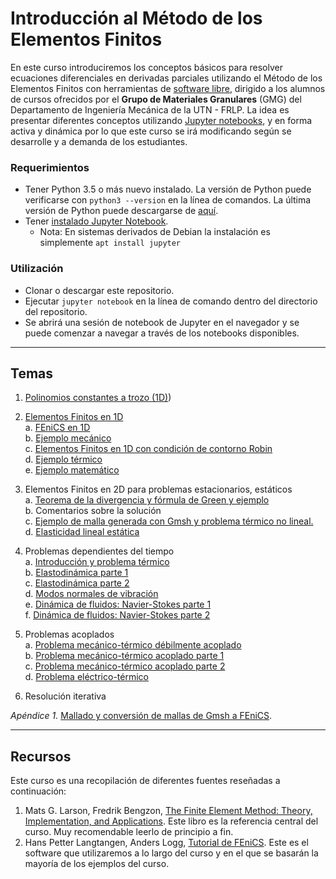 # Introducción al Método de los Elementos Finitos

En este curso introduciremos los conceptos básicos para resolver ecuaciones diferenciales en derivadas parciales utilizando el Método de los Elementos Finitos con herramientas de [software libre](https://es.wikipedia.org/wiki/Software_libre), dirigido a los alumnos de cursos ofrecidos por el **Grupo de Materiales Granulares** (GMG) del Departamento de Ingeniería Mecánica de la UTN - FRLP.
La idea es presentar diferentes conceptos utilizando [Jupyter notebooks](https://Jupyter.org/), y en forma activa y dinámica por lo que este curso se irá modificando según se desarrolle y a demanda de los estudiantes.

### Requerimientos

- Tener Python 3.5 o más nuevo instalado. La versión de Python puede verificarse con `python3 --version` en la línea de comandos. La última versión de Python puede descargarse de [aquí](https://www.python.org/downloads/).
- Tener [instalado Jupyter Notebook](https://jupyter.readthedocs.io/en/latest/install.html).
    - Nota: En sistemas derivados de Debian la instalación es simplemente `apt install jupyter`


### Utilización
- Clonar o descargar este repositorio.
- Ejecutar `jupyter notebook` en la línea de comando dentro del directorio del repositorio.
- Se abrirá una sesión de notebook de Jupyter en el navegador y se puede comenzar a navegar a través de los notebooks disponibles.

---

## Temas
1. [Polinomios constantes a trozo (1D)](https://github.com/rirastorza/Intro2FEM/blob/master/Polinomios_constantes_atrozo/polinomios.ipynb))
2. [Elementos Finitos en 1D](https://nbviewer.jupyter.org/github/rirastorza/Intro2FEM/blob/master/Elementos_finitos_en_1D/fem1D.ipynb)<br>
    a. [FEniCS en 1D](https://github.com/rirastorza/Intro2FEM/blob/master/Elementos_finitos_en_1D/fem1D_introFEniCS.ipynb)<br>
    b. [Ejemplo mecánico](https://github.com/rirastorza/Intro2FEM/blob/master/Elementos_finitos_en_1D/mecanica1D.ipynb)<br> 
    c. [Elementos Finitos en 1D con condición de contorno Robin](https://github.com/rirastorza/Intro2FEM/blob/master/Elementos_finitos_en_1D/fem1D_Robin.ipynb)<br>
    d. [Ejemplo térmico](https://github.com/rirastorza/Intro2FEM/blob/master/Elementos_finitos_en_1D/termico1D.ipynb)<br>
    e. [Ejemplo matemático](https://github.com/rirastorza/Intro2FEM/blob/master/Elementos_finitos_en_1D/matematico1D.ipynb)<br>
3. Elementos Finitos en 2D para problemas estacionarios, estáticos <br>
    a. [Teorema de la divergencia y fórmula de Green y ejemplo](https://github.com/rirastorza/Intro2FEM/blob/master/Elementos_finitos_en_2D/fem2D.ipynb)<br>
    b. Comentarios sobre la solución <br>
    c. [Ejemplo de malla generada con Gmsh y problema térmico no lineal.](https://github.com/rirastorza/Intro2FEM/blob/master/Elementos_finitos_en_2D/termico2D.ipynb)<br>
    d. [Elasticidad lineal estática](https://github.com/rirastorza/Intro2FEM/blob/master/Elementos_finitos_en_2D/ElasticidadLineal2D.ipynb)<br>
4. Problemas dependientes del tiempo<br>
    a. [Introducción y problema térmico](https://github.com/rirastorza/Intro2FEM/blob/master/Problemas_dependientes_del_tiempo/Introduccion_problema_termico.ipynb)<br>
    b. [Elastodinámica parte 1](https://github.com/rirastorza/Intro2FEM/blob/master/Problemas_dependientes_del_tiempo/Problema_elastodinamico.ipynb) <br>
    c. [Elastodinámica parte 2](https://github.com/rirastorza/Intro2FEM/blob/master/Problemas_dependientes_del_tiempo/Problema_elastodinamico2.ipynb) <br>
    d. [Modos normales de vibración](https://github.com/rirastorza/Intro2FEM/blob/master/Problemas_dependientes_del_tiempo/AnalisisModosdeVibracion.ipynb) <br>
    e. [Dinámica de fluidos: Navier-Stokes parte 1](https://github.com/rirastorza/Intro2FEM/blob/master/Problemas_dependientes_del_tiempo/navier_stokes_parte1.ipynb) <br>
    f. [Dinámica de fluidos: Navier-Stokes parte 2](https://github.com/rirastorza/Intro2FEM/blob/master/Problemas_dependientes_del_tiempo/navier_stokes_parte2.ipynb) <br>
5. Problemas acoplados<br>
    a. [Problema mecánico-térmico débilmente acoplado](https://github.com/rirastorza/Intro2FEM/blob/master/Problemas%20acoplados/TermoelasticidadLinealParte1.ipynb)<br>
    b. [Problema mecánico-térmico acoplado parte 1](https://github.com/rirastorza/Intro2FEM/blob/master/Problemas%20acoplados/TermoelasticidadLinealParte1.ipynb)<br>
    c. [Problema mecánico-térmico acoplado parte 2](https://github.com/rirastorza/Intro2FEM/blob/master/Problemas%20acoplados/TermoelasticidadLinealParte2.ipynb)<br>
    d. [Problema eléctrico-térmico](https://github.com/rirastorza/Intro2FEM/blob/master/Problemas%20acoplados/ElectricoTermico.ipynb) <br>

6. Resolución iterativa

*Apéndice 1.* [Mallado y conversión de mallas de Gmsh a FEniCS](https://github.com/rirastorza/Intro2FEM/blob/master/Apendices/ejemplo_convierte_mallas2D.ipynb).

---

## Recursos
Este curso es una recopilación de diferentes fuentes reseñadas a continuación:

1. Mats G. Larson, Fredrik Bengzon, [The Finite Element Method: Theory, Implementation, and Applications](https://www.springer.com/gp/book/9783642332869). Este libro es la referencia central del curso. Muy recomendable leerlo de principio a fin.
2. Hans Petter Langtangen, Anders Logg, [Tutorial de FEniCS](https://fenicsproject.org/tutorial/). Este es el software que utilizaremos a lo largo del curso y en el que se basarán la mayoría de los ejemplos del curso. 
